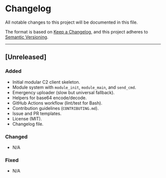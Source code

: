 # Changelog

All notable changes to this project will be documented in this file.

The format is based on [Keep a Changelog](https://keepachangelog.com/en/1.1.0/),
and this project adheres to [Semantic Versioning](https://semver.org/).

---

## [Unreleased]

### Added
- Initial modular C2 client skeleton.
- Module system with `module_init`, `module_main`, and `send_cmd`.
- Emergency uploader (slow but universal fallback).
- Helpers for base64 encode/decode.
- GitHub Actions workflow (lint/test for Bash).
- Contribution guidelines (`CONTRIBUTING.md`).
- Issue and PR templates.
- License (MIT).
- Changelog file.

### Changed
- N/A

### Fixed
- N/A
